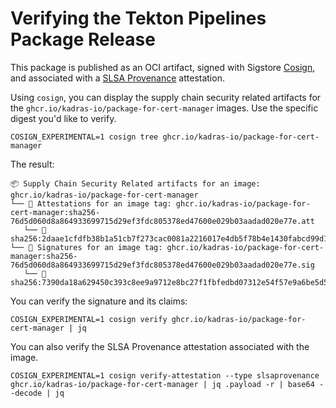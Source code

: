 # Verifying the Tekton Pipelines Package Release

This package is published as an OCI artifact, signed with Sigstore [Cosign](https://docs.sigstore.dev/cosign/overview), and associated with a [SLSA Provenance](https://slsa.dev/provenance) attestation.

Using `cosign`, you can display the supply chain security related artifacts for the `ghcr.io/kadras-io/package-for-cert-manager` images. Use the specific digest you'd like to verify.

```shell
COSIGN_EXPERIMENTAL=1 cosign tree ghcr.io/kadras-io/package-for-cert-manager
```

The result:

```shell
📦 Supply Chain Security Related artifacts for an image: ghcr.io/kadras-io/package-for-cert-manager
└── 💾 Attestations for an image tag: ghcr.io/kadras-io/package-for-cert-manager:sha256-76d5d060d8a864933699715d29ef3fdc805378ed47600e029b03aadad020e77e.att
   └── 🍒 sha256:2daae1cfdfb38b1a51cb7f273cac0081a2216017e4db5f78b4e1430fabcd99d1
└── 🔐 Signatures for an image tag: ghcr.io/kadras-io/package-for-cert-manager:sha256-76d5d060d8a864933699715d29ef3fdc805378ed47600e029b03aadad020e77e.sig
   └── 🍒 sha256:7390da18a629450c393c8ee9a9712e8bc27f1fbfedbd07312e54f57e9a6be5d5
```

You can verify the signature and its claims:

```shell
COSIGN_EXPERIMENTAL=1 cosign verify ghcr.io/kadras-io/package-for-cert-manager | jq
```

You can also verify the SLSA Provenance attestation associated with the image.

```shell
COSIGN_EXPERIMENTAL=1 cosign verify-attestation --type slsaprovenance ghcr.io/kadras-io/package-for-cert-manager | jq .payload -r | base64 --decode | jq
```
